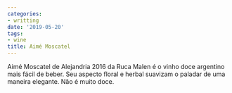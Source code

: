 ```yaml
---
categories:
- writting
date: '2019-05-20'
tags:
- wine
title: Aimé Moscatel
---
```


Aimé Moscatel de Alejandria 2016 da Ruca Malen é o vinho doce argentino mais fácil de beber. Seu aspecto floral e herbal suavizam o paladar de uma maneira elegante. Não é muito doce.

